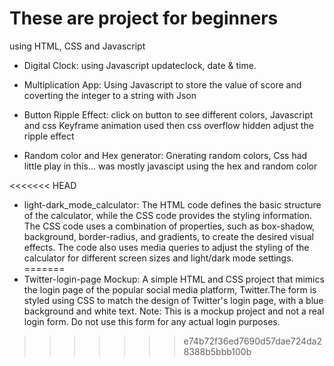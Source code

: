 # These are project for beginners
using HTML, CSS and Javascript
* Digital Clock: using Javascript updateclock, date & time.

* Multiplication App: Using Javascript to store the value of score and coverting the integer to a string with Json

* Button Ripple Effect: click on button to see different colors, Javascript and css Keyframe animation used then css overflow hidden adjust the ripple effect

* Random color and Hex generator: Gnerating random colors, Css had little play in this... was mostly javascipt using the hex and random color

<<<<<<< HEAD
* light-dark_mode_calculator: The HTML code defines the basic structure of the calculator, while the CSS code provides the styling information. The CSS code uses a combination of properties, such as box-shadow, background, border-radius, and gradients, to create the desired visual effects. The code also uses media queries to adjust the styling of the calculator for different screen sizes and light/dark mode settings.
=======
* Twitter-login-page Mockup: A simple HTML and CSS project that mimics the login page of the popular social media platform, Twitter.The form is styled using CSS to match the design of Twitter's login page, with a blue background and white text. Note: This is a mockup project and not a real login form. Do not use this form for any actual login purposes.
>>>>>>> e74b72f36ed7690d57dae724da28388b5bbb100b
